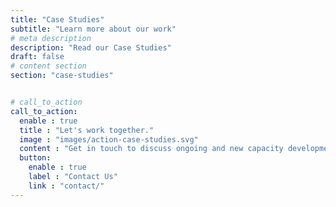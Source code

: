 ```yaml
---
title: "Case Studies"
subtitle: "Learn more about our work"
# meta description
description: "Read our Case Studies"
draft: false
# content section
section: "case-studies"


# call_to_action
call_to_action:
  enable : true
  title : "Let's work together."
  image : "images/action-case-studies.svg"
  content : "Get in touch to discuss ongoing and new capacity development projects and explore how we can work together to improve your learning outcomes."
  button:
    enable : true
    label : "Contact Us"
    link : "contact/"
---
```


